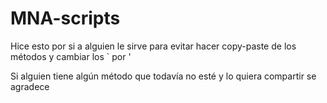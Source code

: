 # MNA-scripts
Hice esto por si a alguien le sirve para evitar hacer copy-paste de los métodos y cambiar los ` por ' 

Si alguien tiene algún método que todavía no esté y lo quiera compartir se agradece
